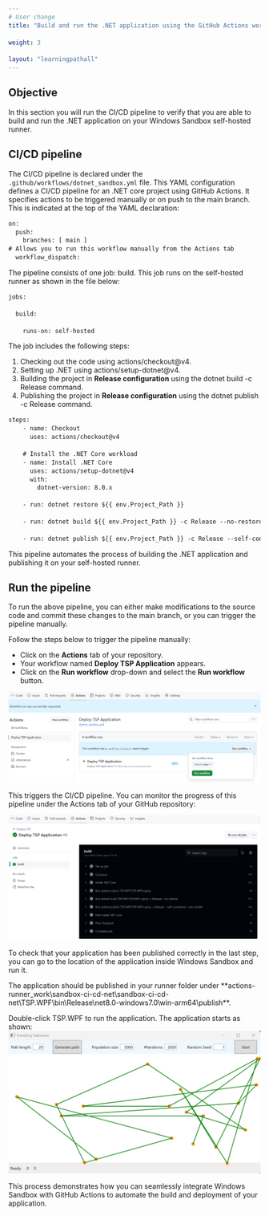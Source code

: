 ```yaml
---
# User change
title: "Build and run the .NET application using the GitHub Actions workflow"

weight: 3

layout: "learningpathall"
---
```


## Objective
In this section you will run the CI/CD pipeline to verify that you are able to build and run the .NET application on your Windows Sandbox self-hosted runner.

## CI/CD pipeline
The CI/CD pipeline is declared under the `.github/workflows/dotnet_sandbox.yml` file. This YAML configuration defines a CI/CD pipeline for an .NET core project using GitHub Actions. It specifies actions to be triggered manually or on push to the main branch. This is indicated at the top of the YAML declaration:
```XML
on:
  push: 
    branches: [ main ]
# Allows you to run this workflow manually from the Actions tab
  workflow_dispatch:
```

The pipeline consists of one job: build. This job runs on the self-hosted runner as shown in the file below:

```XML
jobs:

  build:

    runs-on: self-hosted  
```
The job includes the following steps:
1. Checking out the code using actions/checkout@v4.
2. Setting up .NET using actions/setup-dotnet@v4.
3. Building the project in **Release configuration** using the dotnet build -c Release command.
4. Publishing the project in **Release configuration** using the dotnet publish -c Release command.

```XML
steps:
    - name: Checkout
      uses: actions/checkout@v4

    # Install the .NET Core workload
    - name: Install .NET Core
      uses: actions/setup-dotnet@v4
      with:
        dotnet-version: 8.0.x

    - run: dotnet restore ${{ env.Project_Path }}

    - run: dotnet build ${{ env.Project_Path }} -c Release --no-restore

    - run: dotnet publish ${{ env.Project_Path }} -c Release --self-contained -r win-arm64
```

This pipeline automates the process of building the .NET application and publishing it on your self-hosted runner.

## Run the pipeline
To run the above pipeline, you can either make modifications to the source code and commit these changes to the main branch, or you can trigger the pipeline manually. 

Follow the steps below to trigger the pipeline manually:

* Click on the **Actions** tab of your repository.
* Your workflow named **Deploy TSP Application** appears.
* Click on the **Run workflow** drop-down and select the **Run workflow** button.

![img4](win_sandbox_4.png)

This triggers the CI/CD pipeline. You can monitor the progress of this pipeline under the Actions tab of your GitHub repository:

![img5](win_sandbox_5.png)

To check that your application has been published correctly in the last step, you can go to the location of the application inside Windows Sandbox and run it.

The application should be published in your runner folder under **actions-runner\_work\sandbox-ci-cd-net\sandbox-ci-cd-net\TSP.WPF\bin\Release\net8.0-windows7.0\win-arm64\publish\**.

Double-click TSP.WPF to run the application. The application starts as shown:
![img6](net12.png)

This process demonstrates how you can seamlessly integrate Windows Sandbox with GitHub Actions to automate the build and deployment of your application.

